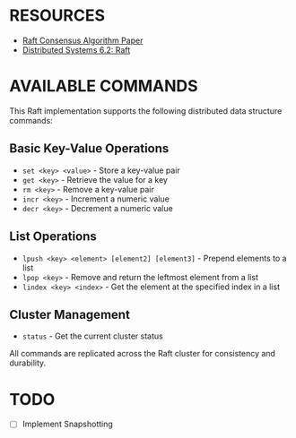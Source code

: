 # RESOURCES

- [Raft Consensus Algorithm Paper](https://raft.github.io/raft.pdf)
- [Distributed Systems 6.2: Raft](https://www.youtube.com/watch?v=uXEYuDwm7e4)

# AVAILABLE COMMANDS

This Raft implementation supports the following distributed data structure commands:

## Basic Key-Value Operations

- `set <key> <value>` - Store a key-value pair
- `get <key>` - Retrieve the value for a key
- `rm <key>` - Remove a key-value pair
- `incr <key>` - Increment a numeric value
- `decr <key>` - Decrement a numeric value

## List Operations

- `lpush <key> <element> [element2] [element3]` - Prepend elements to a list
- `lpop <key>` - Remove and return the leftmost element from a list
- `lindex <key> <index>` - Get the element at the specified index in a list

## Cluster Management

- `status` - Get the current cluster status

All commands are replicated across the Raft cluster for consistency and durability.

# TODO

- [ ] Implement Snapshotting
